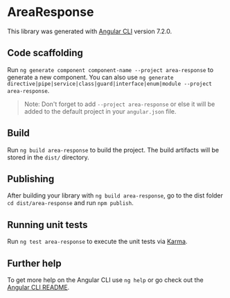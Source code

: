 # AreaResponse

This library was generated with [Angular CLI](https://github.com/angular/angular-cli) version 7.2.0.

## Code scaffolding

Run `ng generate component component-name --project area-response` to generate a new component. You can also use `ng generate directive|pipe|service|class|guard|interface|enum|module --project area-response`.
> Note: Don't forget to add `--project area-response` or else it will be added to the default project in your `angular.json` file. 

## Build

Run `ng build area-response` to build the project. The build artifacts will be stored in the `dist/` directory.

## Publishing

After building your library with `ng build area-response`, go to the dist folder `cd dist/area-response` and run `npm publish`.

## Running unit tests

Run `ng test area-response` to execute the unit tests via [Karma](https://karma-runner.github.io).

## Further help

To get more help on the Angular CLI use `ng help` or go check out the [Angular CLI README](https://github.com/angular/angular-cli/blob/master/README.md).
